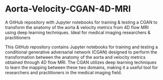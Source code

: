 # Aorta-Velocity-CGAN-4D-MRI
A GitHub repository with Jupyter notebooks for training &amp; testing a CGAN to transform the anatomy of the aorta &amp; velocity metrics from 4D flow MRI using deep learning techniques. Ideal for medical imaging researchers &amp; practitioners

This GitHub repository contains Jupyter notebooks for training and testing a conditional generative adversarial network (CGAN) designed to perform the transformation between the anatomy of the aorta and velocity metrics obtained through 4D flow MRI. The CGAN utilizes deep learning techniques to learn the mapping between these two domains, making it a useful tool for researchers and practitioners in the medical imaging field.
